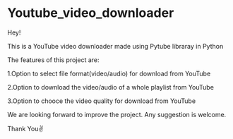 # Youtube_video_downloader
Hey!

This is a YouTube video downloader made using Pytube libraray in Python

The features of this project are:

1.Option to select file format(video/audio) for download from YouTube

2.Option to download the video/audio of a whole playlist from YouTube

3.Option to chooce the video quality for download from YouTube

We are looking forward to improve the project. Any suggestion is welcome.

Thank You✌

